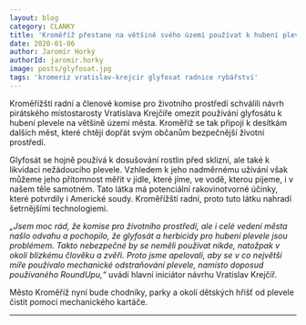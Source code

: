 ```yaml
---
layout: blog
category: CLANKY
title: 'Kroměříž přestane na většině svého území používat k hubení plevele nebezpečný glyfosát'
date: 2020-01-06
author: Jaromír Horký
authorId: jaromir.horky
image: posts/glyfosat.jpg
tags: 'kromeriz vratislav-krejcir glyfosat radnice rybářství'
---
```

Kroměřížští radní a členové komise pro životního prostředí schválili návrh pirátského místostarosty Vratislava Krejčíře omezit používání glyfosátu k hubení plevele na většině území města. Kroměříž se tak připojí k desítkám dalších měst, které chtějí dopřát svým občanům bezpečnější životní prostředí. 

Glyfosát se hojně používá k dosušování rostlin před sklizní, ale také k likvidaci nežádoucího plevele. Vzhledem k jeho nadměrnému užívání však můžeme jeho přítomnost měřit v jídle, které jíme, ve vodě, kterou pijeme, i v našem těle samotném. Tato látka má potenciální rakovinotvorné účinky, které potvrdily i Americké soudy. Kroměřížští radní, proto tuto látku nahradí šetrnějšími technologiemi.

*„Jsem moc rád, že komise pro životního prostředí, ale i celé vedení města našlo odvahu a pochopilo, že glyfosát a herbicidy pro hubení plevele jsou problémem. Takto nebezpečné by se neměli používat nikde, natožpak v okolí blízkému člověku a zvěři. Proto jsme apelovali, aby se v co největší míře používalo mechanické odstraňování plevele, namísto doposud používaného RoundUpu,“* uvádí hlavní iniciátor návrhu Vratislav Krejčíř.

Město Kroměříž nyní bude chodníky, parky a okolí dětských hřišť od plevele čistit pomocí mechanického kartáče.

---
